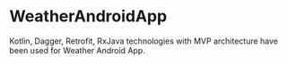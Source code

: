 # WeatherAndroidApp
Kotlin, Dagger, Retrofit, RxJava technologies with MVP
architecture have been used for Weather Android App.


